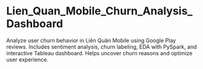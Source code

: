 # Lien_Quan_Mobile_Churn_Analysis_Dashboard
Analyze user churn behavior in Liên Quân Mobile using Google Play reviews. Includes sentiment analysis, churn labeling, EDA with PySpark, and interactive Tableau dashboard. Helps uncover churn reasons and optimize user experience.
